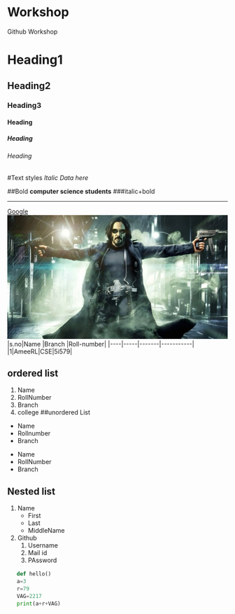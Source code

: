# Workshop
Github Workshop
# Heading1
## Heading2
### Heading3
#### Heading
##### Heading
###### Heading

#Text styles
*Italic Data here*

##Bold 
**computer science students**
###italic+bold
***
[Google]("www.google.com")
![Keenu reeves](JW.jpg)
|s.no|Name |Branch |Roll-number|
|----|-----|-------|-----------|
|1|AmeeRL|CSE|5i579|
## ordered list
1. Name
2. RollNumber
3. Branch
4. college
##unordered List
- Name
- Rollnumber
- Branch

* Name
* RollNumber
* Branch
## Nested list
1. Name
   - First 
   - Last 
   - MiddleName
2. Github
   1. Username
   2. Mail id
   3. PAssword

```python
   def hello()
   a=3
   r=79
   VAG=2217
   print(a+r+VAG)
   ```
